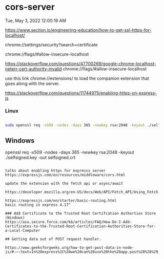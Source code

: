 # cors-server

Tue, May 3, 2022 12:00:19 AM

https://www.section.io/engineering-education/how-to-get-ssl-https-for-localhost/

chrome://settings/security?search=certificate

chrome://flags/#allow-insecure-localhost

https://stackoverflow.com/questions/47700269/google-chrome-localhost-neterr-cert-authority-invalid
chrome://flags/#allow-insecure-localhost

use this link chrome://extensions/ to load the companion extension that goes along with the server.

https://stackoverflow.com/questions/11744975/enabling-https-on-express-js

### Linux

```sh

sudo openssl req -x509 -nodes -days 365 -newkey rsa:2048 -keyout ./selfsigned.key -out selfsigned.crt
```

## Windows

openssl req -x509 -nodes -days 365 -newkey rsa:2048 -keyout ./selfsigned.key -out selfsigned.crt

```

talks about enabling https for expresss server
https://expressjs.com/en/resources/middleware/cors.html

update the extension with the fetch api or async/await

https://developer.mozilla.org/en-US/docs/Web/API/Fetch_API/Using_Fetch

https://expressjs.com/en/starter/basic-routing.html
basic routing in express 4.17^

### Add Certificate to the Trusted Root Certifcation Authorties Store (Windows)
https://asu.secure.force.com/kb/articles/FAQ/How-Do-I-Add-Certificates-to-the-Trusted-Root-Certification-Authorities-Store-for-a-Local-Computer

## Getting data out of POST request handler.

https://www.geeksforgeeks.org/how-to-get-post-data-in-node-js/#:~:text=In%20express%2C%20we%20can%20use%20the%20app.post%20%28%29,the%20callback%20function%20of%20the%20app.post%20%28%29%20method.
```
